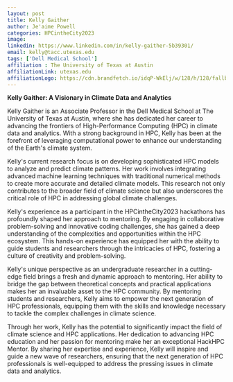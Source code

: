 ```yaml
---
layout: post
title: Kelly Gaither
author: Je'aime Powell
categories: HPCintheCity2023
image: 
linkedin: https://www.linkedin.com/in/kelly-gaither-5b39301/
email: kelly@tacc.utexas.edu
tags: ['Dell Medical School']
affiliation : The University of Texas at Austin 
affiliationLink: utexas.edu
affiliationLogo: https://cdn.brandfetch.io/idqP-WkElj/w/128/h/128/fallback/lettermark/icon.webp?c=1ax1736892845532bfumLaCV7mjMBS3usv                      
---
```


**Kelly Gaither: A Visionary in Climate Data and Analytics**
 
 Kelly Gaither is an Associate Professor in the Dell Medical School at The University of Texas at Austin, where she has dedicated her career to advancing the frontiers of High-Performance Computing (HPC) in climate data and analytics. With a strong background in HPC, Kelly has been at the forefront of leveraging computational power to enhance our understanding of the Earth's climate system.
 
 Kelly's current research focus is on developing sophisticated HPC models to analyze and predict climate patterns. Her work involves integrating advanced machine learning techniques with traditional numerical methods to create more accurate and detailed climate models. This research not only contributes to the broader field of climate science but also underscores the critical role of HPC in addressing global climate challenges.
 
 Kelly's experience as a participant in the HPCintheCity2023 hackathons has profoundly shaped her approach to mentoring. By engaging in collaborative problem-solving and innovative coding challenges, she has gained a deep understanding of the complexities and opportunities within the HPC ecosystem. This hands-on experience has equipped her with the ability to guide students and researchers through the intricacies of HPC, fostering a culture of creativity and problem-solving.
 
 Kelly's unique perspective as an undergraduate researcher in a cutting-edge field brings a fresh and dynamic approach to mentoring. Her ability to bridge the gap between theoretical concepts and practical applications makes her an invaluable asset to the HPC community. By mentoring students and researchers, Kelly aims to empower the next generation of HPC professionals, equipping them with the skills and knowledge necessary to tackle the complex challenges in climate science.
 
 Through her work, Kelly has the potential to significantly impact the field of climate science and HPC applications. Her dedication to advancing HPC education and her passion for mentoring make her an exceptional HackHPC Mentor. By sharing her expertise and experience, Kelly will inspire and guide a new wave of researchers, ensuring that the next generation of HPC professionals is well-equipped to address the pressing issues in climate data and analytics.  
                    
